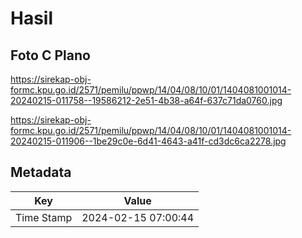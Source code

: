# Hasil

## Foto C Plano

https://sirekap-obj-formc.kpu.go.id/2571/pemilu/ppwp/14/04/08/10/01/1404081001014-20240215-011758--19586212-2e51-4b38-a64f-637c71da0760.jpg

https://sirekap-obj-formc.kpu.go.id/2571/pemilu/ppwp/14/04/08/10/01/1404081001014-20240215-011906--1be29c0e-6d41-4643-a41f-cd3dc6ca2278.jpg


## Metadata

| Key        | Value               |
| ---------- | ------------------- |
| Time Stamp | 2024-02-15 07:00:44 |



